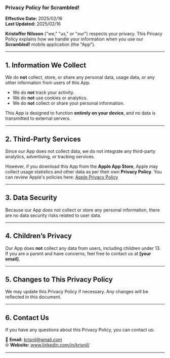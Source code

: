 ### **Privacy Policy for Scrambled!**  
**Effective Date:** 2025/02/16  
**Last Updated:** 2025/02/16

**Kristoffer Nilsson** ("we," "us," or "our") respects your privacy. This Privacy Policy explains how we handle your information when you use our **Scrambled!** mobile application (the "App").  

---

## **1. Information We Collect**  
We do **not** collect, store, or share any personal data, usage data, or any other information from users of this App.  

- We do **not** track your activity.  
- We do **not** use cookies or analytics.  
- We do **not** collect or share your personal information.  

This App is designed to function **entirely on your device**, and no data is transmitted to external servers.  

---

## **2. Third-Party Services**  
Since our App does not collect data, we do not integrate any third-party analytics, advertising, or tracking services.  

However, if you download this App from the **Apple App Store**, Apple may collect usage statistics and other data as per their own **Privacy Policy**. You can review Apple's policies here: [Apple Privacy Policy](https://www.apple.com/legal/privacy/)  

---

## **3. Data Security**  
Because our App does not collect or store any personal information, there are no data security risks related to user data.  

---

## **4. Children’s Privacy**  
Our App does **not** collect any data from users, including children under 13. If you are a parent and have concerns, feel free to contact us at **[your email]**.  

---

## **5. Changes to This Privacy Policy**  
We may update this Privacy Policy if necessary. Any changes will be reflected in this document.  

---

## **6. Contact Us**  
If you have any questions about this Privacy Policy, you can contact us:  

📧 **Email:** krisnil@gmail.com  
🌐 **Website:** www.linkedin.com/in/krisnil/

---
